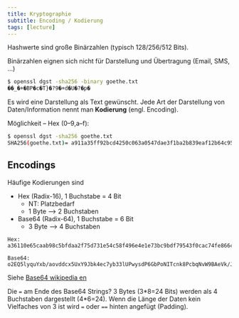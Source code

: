 ```yaml
---
title: Kryptographie
subtitle: Encoding / Kodierung
tags: [lecture]
---
```


Hashwerte sind große Binärzahlen (typisch 128/256/512 Bits). 

Binärzahlen eignen sich nicht für Darstellung und Übertragung (Email, SMS, ...)

```bash
$ openssl dgst -sha256 -binary goethe.txt
��_�+�BP�c�T}�?9�+d�U�?�p�
```

Es wird eine Darstellung als Text gewünscht. Jede Art der Darstellung von Daten/Information nennt man **Kodierung** (engl. Encoding).

Möglichkeit – Hex (0–9,a–f):

```bash
$ openssl dgst -sha256 goethe.txt
SHA256(goethe.txt)= a911a35ff92bcd4250c063a0547dae3f1ba2b839eaf12b64c955cf3ff7e570e0
```



## Encodings

Häufige Kodierungen sind

- Hex (Radix-16), 1 Buchstabe = 4 Bit
  - NT: Platzbedarf
  - 1 Byte ⟶ 2 Buchstaben
- Base64 (Radix-64), 1 Buchstabe = 6 Bit
  - 3 Byte ⟶ 4 Buchstaben

```
Hex:
a36110e65caab98c5bfdaa2f75d731e54c58f496e4e1e73bc9bdf79543f0cac74fe866cfa0d21372793c3dc6ea36f5bd04079593f25d991e72d7fd558f1082c9

Base64:
o2EQ5lyquYxb/aovddcx5UxY9Jbk4ec7yb33lUPwysdP6GbPoNITcnk8PcbqNvW9BAeVk/JdmR5y1/1VjxCCyQ==
```

Siehe [Base64 wikipedia en](https://en.wikipedia.org/wiki/Base64)

Die `=` am Ende des Base64 Strings? 3 Bytes (3\*8=24 Bits) werden als 4 Buchstaben dargestellt (4\*6=24). Wenn die Länge der Daten kein Vielfaches von 3 ist wird `=` oder `==` hinten angefügt (Padding).

